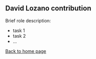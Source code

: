 ## **David Lozano contribution**

Brief role description:

- task 1
- task 2
- ...

[Back to home page](https://softcactusteam.github.io/Warcraft-Heroes-Beyond-Time/)
